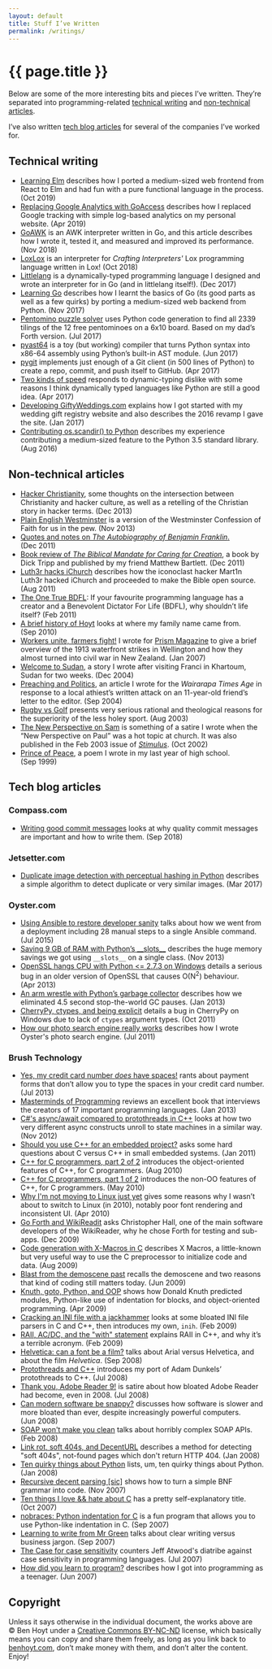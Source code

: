 ```yaml
---
layout: default
title: Stuff I’ve Written
permalink: /writings/
---
```

# {{ page.title }}

Below are some of the more interesting bits and pieces I’ve written. They’re separated into programming-related [technical writing](#technical-writing) and [non-technical articles](#non-technical-articles).

I’ve also written [tech blog articles](#tech-blog-articles) for several of the companies I’ve worked for.


## Technical writing

* [Learning Elm](/writings/learning-elm/) describes how I ported a medium-sized web frontend from React to Elm and had fun with a pure functional language in the process. (Oct&nbsp;2019)
* [Replacing Google Analytics with GoAccess](/writings/replacing-google-analytics/) describes how I replaced Google tracking with simple log-based analytics on my personal website. (Apr&nbsp;2019)
* [GoAWK](/writings/goawk/) is an AWK interpreter written in Go, and this article describes how I wrote it, tested it, and measured and improved its performance. (Nov&nbsp;2018)
* [LoxLox](/writings/loxlox/) is an interpreter for *Crafting Interpreters'* Lox programming language written in Lox! (Oct&nbsp;2018)
* [Littlelang](/writings/littlelang/) is a dynamically-typed programming language I designed and wrote an interpreter for in Go (and in littlelang itself!). (Dec&nbsp;2017)
* [Learning Go](/writings/learning-go/) describes how I learnt the basics of Go (its good parts as well as a few quirks) by porting a medium-sized web backend from Python. (Nov&nbsp;2017)
* [Pentomino puzzle solver](/writings/python-pentomino/) uses Python code generation to find all 2339 tilings of the 12 free pentominoes on a 6x10 board. Based on my dad&rsquo;s Forth version. (Jul&nbsp;2017)
* [pyast64](/writings/pyast64/) is a toy (but working) compiler that turns Python syntax into x86-64 assembly using Python&rsquo;s built-in AST module. (Jun&nbsp;2017)
* [pygit](/writings/pygit/) implements just enough of a Git client (in 500 lines of Python) to create a repo, commit, and push itself to GitHub. (Apr&nbsp;2017)
* [Two kinds of speed](/writings/language-speed/) responds to dynamic-typing dislike with some reasons I think dynamically typed languages like Python are still a good idea. (Apr&nbsp;2017)
* [Developing GiftyWeddings.com](/writings/gifty/) explains how I got started with my wedding gift registry website and also describes the 2016 revamp I gave the site. (Jan&nbsp;2017)
* [Contributing os.scandir() to Python](/writings/scandir/) describes my experience contributing a medium-sized feature to the Python 3.5 standard library. (Aug&nbsp;2016)


## Non-technical articles

* [Hacker Christianity](http://aliensintheapple.com/2013/12/22/hacker-christianity/), some thoughts on the intersection between Christianity and hacker culture, as well as a retelling of the Christian story in hacker terms. (Dec&nbsp;2013)
* [Plain English Westminster](/writings/pew/) is a version of the Westminster Confession of Faith for us in the <span class="sc">pew</span>. (Nov&nbsp;2013)
* [Quotes and notes on *The Autobiography of Benjamin Franklin*.](http://aliensintheapple.com/2011/12/23/the-autobiography-of-benjamin-franklin/) (Dec&nbsp;2011)
* [Book review of *The Biblical Mandate for Caring for Creation*](http://aliensintheapple.com/2011/12/02/caring-for-creation/), a book by Dick Tripp and published by my friend Matthew Bartlett. (Dec&nbsp;2011)
* [Luth3r hacks iChurch](http://aliensintheapple.wordpress.com/2011/08/30/luth3r-hacks-ichurch-makes-bible-open-source/) describes how the iconoclast hacker Mart1n Luth3r hacked iChurch and proceeded to make the Bible open source. (Aug&nbsp;2011)
* [The One True BDFL](http://aliensintheapple.wordpress.com/2011/02/14/the-one-true-bdfl/): If your favourite programming language has a creator and a Benevolent Dictator For Life (BDFL), why shouldn&rsquo;t life itself? (Feb&nbsp;2011)
* [A brief history of Hoyt](http://aliensintheapple.wordpress.com/2010/09/08/a-brief-history-of-hoyt/) looks at where my family name came from. (Sep&nbsp;2010)
* [Workers unite, farmers fight!](/prism-magazine/issue5/history1.html) I wrote for [Prism Magazine](/prism-magazine/) to give a brief overview of the 1913 waterfront strikes in Wellington and how they almost turned into civil war in New Zealand. (Jan&nbsp;2007)
* [Welcome to Sudan](/writings/welcome-to-sudan/), a story I wrote after visiting Franci in Khartoum, Sudan for two weeks. (Dec&nbsp;2004)
* [Preaching and Politics](/writings/preaching-and-politics/), an article I wrote for the *Wairarapa Times Age* in response to a local athiest&rsquo;s written attack on an 11-year-old friend&rsquo;s letter to the editor. (Sep&nbsp;2004)
* [Rugby vs Golf](/prism-magazine/issue2/satire.html) presents very serious rational and theological reasons for the superiority of the less holey sport. (Aug&nbsp;2003)
* [The New Perspective on Sam](/prism-magazine/articles/npsam.html) is something of a satire I wrote when the &ldquo;New Perspective on Paul&rdquo; was a hot topic at church. It was also published in the Feb&nbsp;2003 issue of [*Stimulus*](http://www.laidlaw.ac.nz/stimulus). (Oct&nbsp;2002)
* [Prince of Peace](/writings/prince-of-peace/), a poem I wrote in my last year of high school. (Sep&nbsp;1999)


## Tech blog articles

### Compass.com

* [Writing good commit messages](/writings/writing-good-commit-messages/) looks at why quality commit messages are important and how to write them. (Sep&nbsp;2018)

### Jetsetter.com

* [Duplicate image detection with perceptual hashing in Python](/writings/duplicate-image-detection/) describes a simple algorithm to detect duplicate or very similar images. (Mar&nbsp;2017)

### Oyster.com

* [Using Ansible to restore developer sanity](/writings/using-ansible-to-restore-developer-sanity/) talks about how we went from a deployment including 28 manual steps to a single Ansible command. (Jul&nbsp;2015)
* [Saving 9 GB of RAM with Python’s \_\_slots\_\_](/writings/save-ram-with-python-slots/) describes the huge memory savings we got using `__slots__` on a single class. (Nov&nbsp;2013)
* [OpenSSL hangs CPU with Python <= 2.7.3 on Windows](/writings/openssl-python-windows/) details a serious bug in an older version of OpenSSL that causes O(N<sup>2</sup>) behaviour. (Apr&nbsp;2013)
* [An arm wrestle with Python’s garbage collector](/writings/pythons-garbage-collector/) describes how we eliminated 4.5 second stop-the-world GC pauses. (Jan&nbsp;2013)
* [CherryPy, ctypes, and being explicit](/writings/cherrypy-ctypes-and-being-explicit/) details a bug in CherryPy on Windows due to lack of `ctypes` argument types. (Oct&nbsp;2011)
* [How our photo search engine really works](/writings/how-our-photo-search-engine-really-works/) describes how I wrote Oyster's photo search engine. (Jul&nbsp;2011)

### Brush Technology

* [Yes, my credit card number *does* have spaces!](http://blog.brush.co.nz/2013/07/card-number/) rants about payment forms that don’t allow you to type the spaces in your credit card number. (Jul&nbsp;2013)
* [Masterminds of Programming](http://blog.brush.co.nz/2013/01/masterminds-of-programming/) reviews an excellent book that interviews the creators of 17 important programming languages. (Jan&nbsp;2013)
* [C#'s async/await compared to protothreads in C++](http://blog.brush.co.nz/2012/11/async-await-protothreads-cpp/) looks at how two very different async constructs unroll to state machines in a similar way. (Nov&nbsp;2012)
* [Should you use C++ for an embedded project?](http://blog.brush.co.nz/2011/01/cpp-embedded/) asks some hard questions about C versus C++ in small embedded systems. (Jan&nbsp;2011)
* [C++ for C programmers, part 2 of 2](http://blog.brush.co.nz/2010/08/cpp-2/) introduces the object-oriented features of C++, for C programmers. (Aug&nbsp;2010)
* [C++ for C programmers, part 1 of 2](http://blog.brush.co.nz/2010/05/cpp-1/) introduces the non-OO features of C++, for C programmers. (May&nbsp;2010)
* [Why I'm not moving to Linux just yet](http://blog.brush.co.nz/2010/04/not-linux-yet/) gives some reasons why I wasn’t about to switch to Linux (in 2010), notably poor font rendering and inconsistent UI. (Apr&nbsp;2010)
* [Go Forth and WikiReadit](http://blog.brush.co.nz/2009/12/wikireader/) asks Christopher Hall, one of the main software developers of the WikiReader, why he chose Forth for testing and sub-apps. (Dec&nbsp;2009)
* [Code generation with X-Macros in C](http://blog.brush.co.nz/2009/08/xmacros/) describes X Macros, a little-known but very useful way to use the C preprocessor to initialize code and data. (Aug&nbsp;2009)
* [Blast from the demoscene past](http://blog.brush.co.nz/2009/06/scene/) recalls the demoscene and two reasons that kind of coding still matters today. (Jun&nbsp;2009)
* [Knuth, goto, Python, and OOP](http://blog.brush.co.nz/2009/04/knuth/) shows how Donald Knuth predicted modules, Python-like use of indentation for blocks, and object-oriented programming. (Apr&nbsp;2009)
* [Cracking an INI file with a jackhammer](http://blog.brush.co.nz/2009/02/inih/) looks at some bloated INI file parsers in C and C++, then introduces my own, `inih`. (Feb&nbsp;2009)
* [RAII, AC/DC, and the "with" statement](http://blog.brush.co.nz/2009/02/raii-acdc/) explains RAII in C++, and why it’s a terrible acronym. (Feb&nbsp;2009)
* [Helvetica: can a font be a film?](http://blog.brush.co.nz/2008/09/helvetica/) talks about Arial versus Helvetica, and about the film *Helvetica*. (Sep&nbsp;2008)
* [Protothreads and C++](http://blog.brush.co.nz/2008/07/protothreads/) introduces my port of Adam Dunkels’ protothreads to C++. (Jul&nbsp;2008)
* [Thank you, Adobe Reader 9!](http://blog.brush.co.nz/2008/07/adobe-reader-9/) is satire about how bloated Adobe Reader had become, even in 2008. (Jul&nbsp;2008)
* [Can modern software be snappy?](http://blog.brush.co.nz/2008/06/snappy-software/) discusses how software is slower and more bloated than ever, despite increasingly powerful computers. (Jun&nbsp;2008)
* [SOAP won't make you clean](http://blog.brush.co.nz/2008/02/soap-is-dirty/) talks about horribly complex SOAP APIs. (Feb&nbsp;2008)
* [Link rot, soft 404s, and DecentURL](http://blog.brush.co.nz/2008/01/soft404s/) describes a method for detecting "soft 404s", not-found pages which don't return HTTP 404. (Jan&nbsp;2008)
* [Ten quirky things about Python](http://blog.brush.co.nz/2008/01/ten-python-quirkies/) lists, um, ten quirky things about Python. (Jan&nbsp;2008)
* [Recursive decent parsing [sic]](http://blog.brush.co.nz/2007/11/recursive-decent/) shows how to turn a simple BNF grammar into code. (Nov&nbsp;2007)
* [Ten things I love && hate about C](http://blog.brush.co.nz/2007/10/ten-things-about-c/) has a pretty self-explanatory title. (Oct&nbsp;2007)
* [nobraces: Python indentation for C](http://blog.brush.co.nz/2007/09/nobraces/) is a fun program that allows you to use Python-like indentation in C. (Sep&nbsp;2007)
* [Learning to write from Mr Green](http://blog.brush.co.nz/2007/09/learning-to-write/) talks about clear writing versus business jargon. (Sep&nbsp;2007)
* [The Case for case sensitivity](http://blog.brush.co.nz/2007/07/the-case-for-case-sensitivity/) counters Jeff Atwood's diatribe against case sensitivity in programming languages. (Jul&nbsp;2007)
* [How did you learn to program?](http://blog.brush.co.nz/2007/06/how-did-you-learn-to-program/) describes how I got into programming as a teenager. (Jun&nbsp;2007)


## Copyright

Unless it says otherwise in the individual document, the works above are &copy;&nbsp;Ben&nbsp;Hoyt under a [Creative Commons BY-NC-ND](http://creativecommons.org/licenses/by-nc-nd/3.0/) license, which basically means you can copy and share them freely, as long as you link back to [benhoyt.com](https://benhoyt.com/), don&rsquo;t make money with them, and don&rsquo;t alter the content. Enjoy!
